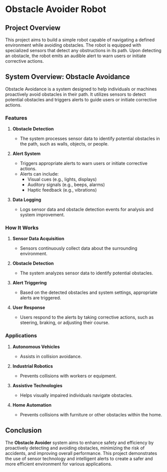 # Obstacle Avoider Robot

## Project Overview
This project aims to build a simple robot capable of navigating a defined environment while avoiding obstacles. The robot is equipped with specialized sensors that detect any obstructions in its path. Upon detecting an obstacle, the robot emits an audible alert to warn users or initiate corrective actions.

## System Overview: Obstacle Avoidance
Obstacle Avoidance is a system designed to help individuals or machines proactively avoid obstacles in their path. It utilizes sensors to detect potential obstacles and triggers alerts to guide users or initiate corrective actions.

### Features
1. **Obstacle Detection**
   - The system processes sensor data to identify potential obstacles in the path, such as walls, objects, or people.

2. **Alert System**
   - Triggers appropriate alerts to warn users or initiate corrective actions.
   - Alerts can include:
     - Visual cues (e.g., lights, displays)
     - Auditory signals (e.g., beeps, alarms)
     - Haptic feedback (e.g., vibrations)

3. **Data Logging**
   - Logs sensor data and obstacle detection events for analysis and system improvement.

### How It Works
1. **Sensor Data Acquisition**
   - Sensors continuously collect data about the surrounding environment.

2. **Obstacle Detection**
   - The system analyzes sensor data to identify potential obstacles.

3. **Alert Triggering**
   - Based on the detected obstacles and system settings, appropriate alerts are triggered.

4. **User Response**
   - Users respond to the alerts by taking corrective actions, such as steering, braking, or adjusting their course.

### Applications
1. **Autonomous Vehicles**
   - Assists in collision avoidance.

2. **Industrial Robotics**
   - Prevents collisions with workers or equipment.

3. **Assistive Technologies**
   - Helps visually impaired individuals navigate obstacles.

4. **Home Automation**
   - Prevents collisions with furniture or other obstacles within the home.

## Conclusion
The **Obstacle Avoider** system aims to enhance safety and efficiency by proactively detecting and avoiding obstacles, minimizing the risk of accidents, and improving overall performance. This project demonstrates the use of sensor technology and intelligent alerts to create a safer and more efficient environment for various applications.


